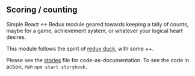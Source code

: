 ## Scoring / counting

Simple React <-> Redux module geared towards keeping a tally of counts, maybe for a game, achievement system, or whatever your logical heart desires.

This module follows the spirit of [redux duck](https://github.com/erikras/ducks-modular-redux), with some ++.

Please see the [stories](./stories.js) file for code-as-documentation. To see the code in action, run `npm start storybook`.
